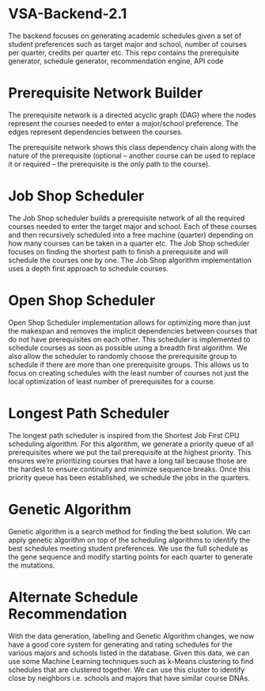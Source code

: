 # VSA-Backend-2.1
The backend focuses on generating academic schedules given a set of student preferences such as target major and school, number of courses per quarter, credits per quarter etc. This repo contains the prerequisite generator, schedule generator, recommendation engine, API code

# Prerequisite Network Builder
The prerequisite network is a directed acyclic graph (DAG) where the nodes represent the courses needed to enter a major/school preference. The edges represent dependencies between the courses.

The prerequisite network shows this class dependency chain along with the nature of the prerequisite (optional – another course can be used to replace it or required – the prerequisite is the only path to the course).

# Job Shop Scheduler
The Job Shop scheduler builds a prerequisite network of all the required courses needed to enter the target major and school. Each of these courses and then recursively scheduled into a free machine (quarter) depending on how many courses can be taken in a quarter etc. The Job Shop scheduler focuses on finding the shortest path to finish a prerequisite and will schedule the courses one by one. The Job Shop algorithm implementation uses a depth first approach to schedule courses.

# Open Shop Scheduler
Open Shop Scheduler implementation allows for optimizing more than just the makespan and removes the implicit dependencies between courses that do not have prerequisites on each other. This scheduler is implemented to schedule courses as soon as possible using a breadth first algorithm. We also allow the scheduler to randomly choose the prerequisite group to schedule if there are more than one prerequisite groups. This allows us to focus on creating schedules with the least number of courses not just the local optimization of least number of prerequisites for a course.

# Longest Path Scheduler
The longest path scheduler is inspired from the Shortest Job First CPU scheduling algorithm. For this algorithm, we generate a priority queue of all prerequisites where we put the tail prerequisite at the highest priority. This ensures we’re prioritizing courses that have a long tail because those are the hardest to ensure continuity and minimize sequence breaks. Once this priority queue has been established, we schedule the jobs in the quarters. 

# Genetic Algorithm
Genetic algorithm is a search method for finding the best solution. We can apply genetic algorithm on top of the scheduling algorithms to identify the best schedules meeting student preferences. We use the full schedule as the gene sequence and modify starting points for each quarter to generate the mutations.

# Alternate Schedule Recommendation
With the data generation, labelling and Genetic Algorithm changes, we now have a good core system for generating and rating schedules for the various majors and schools listed in the database. Given this data, we can use some Machine Learning techniques such as k-Means clustering to find schedules that are clustered together. We can use this cluster to identify close by neighbors i.e. schools and majors that have similar course DNAs.
